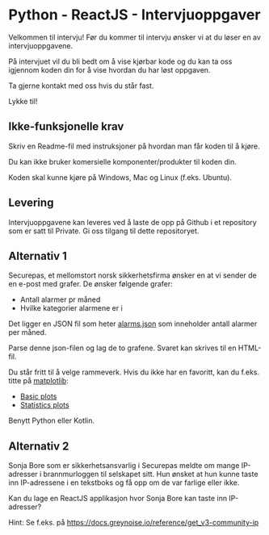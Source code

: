 # Python - ReactJS - Intervjuoppgaver

Velkommen til intervju! Før du kommer til intervju ønsker vi at du 
løser en av intervjuoppgavene.

På intervjuet vil du bli bedt om å vise kjørbar kode og du kan ta oss igjennom
koden din for å vise hvordan du har løst oppgaven.

Ta gjerne kontakt med oss hvis du står fast. 

Lykke til!



## Ikke-funksjonelle krav

Skriv en Readme-fil med instruksjoner på hvordan man får koden til å kjøre. 

Du kan ikke bruker komersielle komponenter/produkter til koden din.

Koden skal kunne kjøre på Windows, Mac og Linux (f.eks. Ubuntu). 


## Levering

Intervjuoppgavene kan leveres ved å 
laste de opp på Github i et repository som er satt til Private. 
Gi oss tilgang til dette repositoryet. 


## Alternativ 1

Securepas, et mellomstort norsk sikkerhetsfirma ønsker en at vi sender de en e-post
med grafer. De ønsker følgende grafer:

* Antall alarmer pr måned
* Hvilke kategorier alarmene er i

Det ligger en JSON fil som heter 
[alarms.json](https://github.com/ditlef9/python-reactjs-intervjuoppgaver/blob/main/src/data/alarms.json)
som inneholder antall alarmer per måned. 

Parse denne json-filen og lag de to grafene. Svaret kan skrives til en 
HTML-fil. 

Du står fritt til å velge rammeverk. Hvis du ikke har en favoritt, kan du 
f.eks. titte på 
[matplotlib](https://matplotlib.org/):
* [Basic plots](https://matplotlib.org/stable/plot_types/basic/index.html)
* [Statistics plots](https://matplotlib.org/stable/plot_types/stats/index.html)


Benytt Python eller Kotlin.

## Alternativ 2

Sonja Bore som er sikkerhetsansvarlig i Securepas meldte om mange IP-adresser
i brannmurloggen til selskapet sitt. Hun ønsket at hun kunne taste inn IP-adressene
i en tekstboks og få opp om de var farlige eller ikke. 

Kan du lage en ReactJS applikasjon hvor Sonja Bore kan taste inn IP-adresser?

Hint: Se f.eks. på https://docs.greynoise.io/reference/get_v3-community-ip
